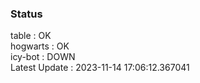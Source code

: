 ### Status


table : OK  
hogwarts : OK  
icy-bot : DOWN  
Latest Update : 2023-11-14 17:06:12.367041

